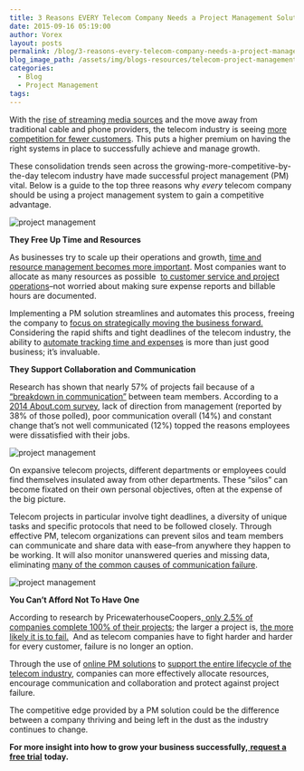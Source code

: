 ```yaml
---
title: 3 Reasons EVERY Telecom Company Needs a Project Management Solution
date: 2015-09-16 05:19:00
author: Vorex
layout: posts
permalink: /blog/3-reasons-every-telecom-company-needs-a-project-management-solution/
blog_image_path: /assets/img/blogs-resources/telecom-project-management-solution.jpg
categories:
  - Blog
  - Project Management
tags:  
---
```



With the [rise of streaming media sources](http://www.forbes.com/sites/larrymagid/2013/03/19/households-abandoning-cable-and-satellite-for-streaming/) and the move away from traditional cable and phone providers, the telecom industry is seeing [more competition for fewer customers](http://www.vorex.com/business-management-and-erp-address-telecoms-top-trends-of-2015/). This puts a higher premium on having the right systems in place to successfully achieve and manage growth.<!--more-->

These consolidation trends seen across the growing-more-competitive-by-the-day telecom industry have made successful project management (PM) vital. Below is a guide to the top three reasons why *every* telecom company should be using a project management system to gain a competitive advantage.

![project management](https://media.giphy.com/media/14r1g3XqTAsTM4/giphy.gif)

**They Free Up Time and Resources**

As businesses try to scale up their operations and growth, [time and resource management becomes more important](http://www.vorex.com/agency-challenges-scaling-project-management/). Most companies want to allocate as many resources as possible  [to customer service and project operations](http://www.techrepublic.com/article/the-keys-to-resource-allocation/)–not worried about making sure expense reports and billable hours are documented.

Implementing a PM solution streamlines and automates this process, freeing the company to [focus on strategically moving the business forward.](http://www.vorex.com/media/vorex-launches-erp-and-business-management-solution-for-telecom-companies-improving-operations-and-efficiency-on-one-single-platform/) Considering the rapid shifts and tight deadlines of the telecom industry, the ability to [automate tracking time and expenses](http://cewilsonconsulting.com/7-smart-tips-effective-time-tracking/) is more than just good business; it’s invaluable.

**They Support Collaboration and Communication**

Research has shown that nearly 57% of projects fail because of a [“breakdown in communication”](http://www.it-cortex.com/Stat_Failure_Cause.htm) between team members. According to a [2014 About.com survey](http://axerosolutions.com/articles/employee-engagement/139/communicate), lack of direction from management (reported by 38% of those polled), poor communication overall (14%) and constant change that’s not well communicated (12%) topped the reasons employees were dissatisfied with their jobs.

![project management](https://media.giphy.com/media/g6Z4WmiScM3sI/giphy.gif)

On expansive telecom projects, different departments or employees could find themselves insulated away from other departments. These “silos” can become fixated on their own personal objectives, often at the expense of the big picture.

Telecom projects in particular involve tight deadlines, a diversity of unique tasks and specific protocols that need to be followed closely. Through effective PM, telecom organizations can prevent silos and team members can communicate and share data with ease–from anywhere they happen to be working. It will also monitor unanswered queries and missing data, eliminating [many of the common causes of communication failure](http://www.businessnewsdaily.com/7954-business-communication-failures.html).

![project management](https://media.giphy.com/media/dtBi0s3hndz7q/giphy.gif)

**You Can’t Afford Not To Have One**

According to research by PricewaterhouseCoopers[, only 2.5% of companies complete 100% of their projects](http://www.gallup.com/businessjournal/152429/cost-bad-project-management.aspx); the larger a project is, [the more likely it is to fail.](http://www.unanet.com/content/project-success-rates-%E2%80%93-progress-over-time-maturity-and-tools-matter)  And as telecom companies have to fight harder and harder for every customer, failure is no longer an option.

Through the use of [online PM solutions](http://www.vorex.com/product/online-project-management/) to [support the entire lifecycle of the telecom industry](http://www.vorex.com/media/vorex-launches-erp-and-business-management-solution-for-telecom-companies-improving-operations-and-efficiency-on-one-single-platform/), companies can more effectively allocate resources, encourage communication and collaboration and protect against project failure.

The competitive edge provided by a PM solution could be the difference between a company thriving and being left in the dust as the industry continues to change.

**For more insight into how to grow your business successfully,**[ **request a free trial**](http://www.vorex.com/free-trial/) **today.**
